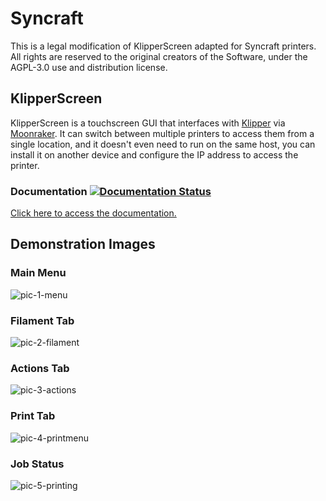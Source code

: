 # Syncraft
This is a legal modification of KlipperScreen adapted for Syncraft printers.
All rights are reserved to the original creators of the Software, under the AGPL-3.0 use and distribution license.

## KlipperScreen
KlipperScreen is a touchscreen GUI that interfaces with [Klipper](https://github.com/kevinOConnor/klipper) via [Moonraker](https://github.com/arksine/moonraker). It can switch between multiple printers to access them from a single location, and it doesn't even need to run on the same host, you can install it on another device and configure the IP address to access the printer.

### Documentation [![Documentation Status](https://readthedocs.org/projects/klipperscreen/badge/?version=latest)](https://klipperscreen.readthedocs.io/en/latest/?badge=latest)

[Click here to access the documentation.](https://klipperscreen.readthedocs.io/en/latest/)

## Demonstration Images

### Main Menu
![pic-1-menu](https://user-images.githubusercontent.com/110249038/233156259-7c629342-cd49-4247-b94d-b288e3d3ac6b.png)

### Filament Tab
![pic-2-filament](https://user-images.githubusercontent.com/110249038/233156293-235da0f0-4e36-40b9-942c-5c4caa6efcc6.png)

### Actions Tab
![pic-3-actions](https://user-images.githubusercontent.com/110249038/233156359-2be2eb29-f940-4876-b4e4-37896bfc2b4c.png)

### Print Tab
![pic-4-printmenu](https://user-images.githubusercontent.com/110249038/233156419-5195d2eb-4a6d-4ea0-801b-d460c0ef33ce.png)

### Job Status
![pic-5-printing](https://user-images.githubusercontent.com/110249038/233156481-970c815e-dd82-435d-ae2a-20c6508dee17.png)
